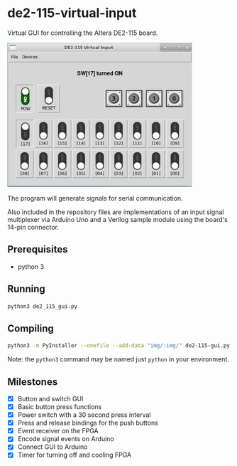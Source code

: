 # de2-115-virtual-input

Virtual GUI for controlling the Altera DE2-115 board.

![Interface exemplo](screenshots/on.jpg?raw=true "Interface exemplo.")

The program will generate signals for serial communication.

Also included in the repository files are implementations of an input signal
multiplexer via Arduino Uno and a Verilog sample module using the board's
14-pin connector.

## Prerequisites

- python 3

## Running

```bash
python3 de2_115_gui.py
```

## Compiling
```bash
python3 -m PyInstaller --onefile --add-data "img/:img/" de2-115-gui.py
```

Note: the `python3` command may be named just `python` in your environment.

## Milestones

- [x] Button and switch GUI
- [x] Basic button press functions
- [x] Power switch with a 30 second press interval
- [x] Press and release bindings for the push buttons
- [x] Event receiver on the FPGA
- [x] Encode signal events on Arduino
- [x] Connect GUI to Arduino
- [x] Timer for turning off and cooling FPGA
